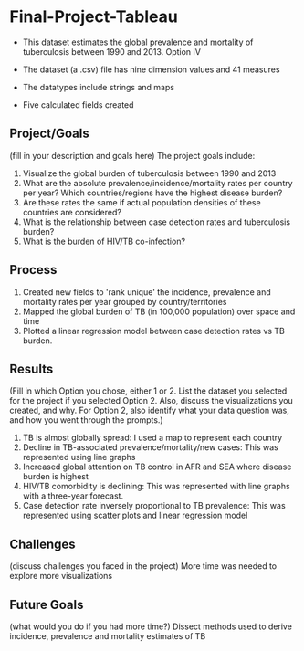 # Final-Project-Tableau
- This dataset estimates the global prevalence and mortality of tuberculosis between 1990 and 2013. Option IV
  
- The dataset (a .csv) file has nine dimension values and 41 measures

- The datatypes include strings and maps

-  Five calculated fields created
## Project/Goals
(fill in your description and goals here)
The project goals include:
1.  Visualize the global burden of tuberculosis between 1990 and 2013
2.  What are the absolute prevalence/incidence/mortality rates per country per year? Which countries/regions have the highest disease burden?
3.  Are these rates the same if actual population densities of these countries are considered?
4.  What is the relationship between case detection rates and tuberculosis burden?
5.  What is the burden of HIV/TB co-infection?

## Process

1. Created new fields to 'rank unique' the incidence, prevalence and mortality rates per year grouped by country/territories
2. Mapped the global burden of TB (in 100,000 population) over space and time
3. Plotted a linear regression model between case detection rates vs TB burden.

## Results
(Fill in which Option you chose, either 1 or 2. List the dataset you selected for the project if you selected Option 2. Also, discuss the visualizations you created, and why. For Option 2, also identify what your data question was, and how you went through the prompts.)

1. TB is almost globally spread: I used a map to represent each country
2. Decline in TB-associated prevalence/mortality/new cases: This was represented using line graphs
3. Increased global attention on TB control in AFR and SEA where disease burden is highest
4. HIV/TB comorbidity is declining: This was represented with line graphs with a three-year forecast.
5. Case detection  rate inversely proportional to TB prevalence: This was represented using scatter plots and linear regression model


## Challenges 
(discuss challenges you faced in the project)
More time was needed to explore more visualizations

## Future Goals
(what would you do if you had more time?)
Dissect methods used to derive incidence, prevalence and mortality estimates of TB
